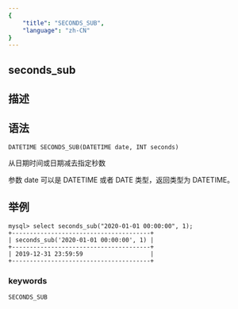 ```yaml
---
{
    "title": "SECONDS_SUB",
    "language": "zh-CN"
}
---
```


## seconds_sub
## 描述
## 语法

`DATETIME SECONDS_SUB(DATETIME date, INT seconds)`

从日期时间或日期减去指定秒数

参数 date 可以是 DATETIME 或者 DATE 类型，返回类型为 DATETIME。

## 举例

```
mysql> select seconds_sub("2020-01-01 00:00:00", 1);
+---------------------------------------+
| seconds_sub('2020-01-01 00:00:00', 1) |
+---------------------------------------+
| 2019-12-31 23:59:59                   |
+---------------------------------------+
```

### keywords

    SECONDS_SUB
